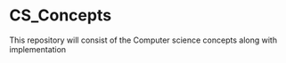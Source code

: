 # CS_Concepts
This repository will consist of the Computer science concepts along with implementation
